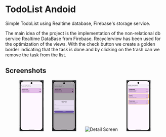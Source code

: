 
# TodoList Andoid

Simple TodoList using Realtime database, Firebase's storage service.


The main idea of the project is the implementation of the non-relational db service Realtime DataBase from Firebase.
Recyclerview has been used for the optimization of the views. With the check button we create a golden border indicating that the task is done and by clicking on the trash can we remove the task from the list.


## Screenshots

<p align="center">
  <img src="/app/screenshots/Screenshot_1.png" alt="Principal Screen" width="15%" style="margin-right: 20dp">
   &nbsp;&nbsp;&nbsp;&nbsp;&nbsp; <!-- 5 espacios no separables -->
  <img src="/app/screenshots/Screenshot_2.png" alt="Principal Screen" width="15%" style="margin-right: 20dp">
   &nbsp;&nbsp;&nbsp;&nbsp;&nbsp; <!-- 5 espacios no separables -->
  <img src="/screenShots/detalle2.png" alt="Detail Screen" width="15%">
   &nbsp;&nbsp;&nbsp;&nbsp;&nbsp; <!-- 5 espacios no separables -->
  <img src="/app/screenshots/Screenshot_4.png" alt="Detail Screen" width="15%">
</p>

